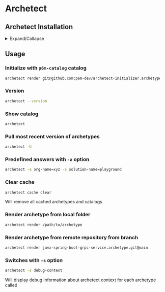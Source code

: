 # Archetect

## Archetect Installation
<details>
    <summary>Expand/Collapse</summary>

Releases
[https://github.com/archetect/archetect/releases](https://github.com/archetect/archetect/releases)

### Prerequisites
- [Git](../git/git.md)

### Windows

#### Use `installer.exe`
It will automatically :
- add archetect to `Path` environment variable
- set `core.longpaths=true` to support Long File Path for Git
- Set registry `HKEY_LOCAL_MACHINE\SYSTEM\CurrentControlSet\Control\FileSystem\LongPathsEnabled` to `1` to enable Long Path Support for Windows

#### Use `zip` archive
- Unzip archive to desired location
- Enable Long Path Support
  - Add path of archetect executable to `Path` environment variable
  - Enable Git with Long File Name Support `git config --global core.longpaths true`
  - Enable Windows OS Long File Name Support, run `register.exe`, set `HKEY_LOCAL_MACHINE\SYSTEM\CurrentControlSet\Control\FileSystem\LongPathsEnabled` to `1`


### Linux/MacOS
#### Via HomeBrew
```sh 
brew tap archetect/archetect
brew install archetect
```
#### Use `tar.gz` archive
- Extract from archive
- Add path of archetect executable to `PATH` variable
</details>


## Usage
### Initialize with `p6m-catalog` catalog
```sh
archetect render git@github.com:p6m-dev/archetect-initializer.archetype.git ~/.archetect/
```

### Version
```sh
archetect --version
```

### Show catalog
```sh
archetect
```

### Pull most recent version of archetypes
```sh
archetect -U
```

### Predefined answers with `-a` option
```sh
archetect -a org-name=xyz -a solution-name=playground
```

### Clear cache
```sh
archetect cache clear
```
Will remove all cached archetypes and catalogs

### Render archetype from local folder
```sh
archetect render /path/to/archetype
```

### Render archetype from remote repository from branch
```sh
archetect render java-spring-boot-grpc-service.archetype.git@main
```

### Switches with `-s` option
```sh
archetect -s debug-context
```
Will display debug information about archetect context for each archetype called